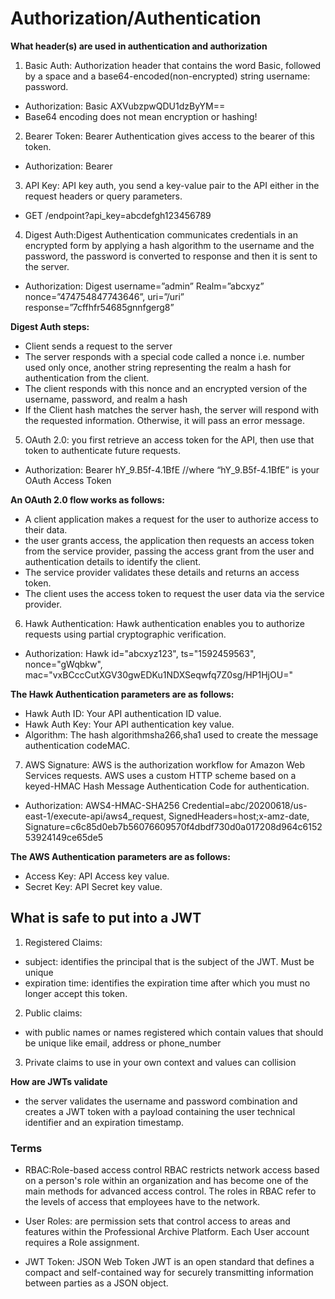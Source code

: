 # Authorization/Authentication

**What header(s) are used in authentication and authorization**

1. Basic Auth: Authorization header that contains the word Basic, followed by a space and a base64-encoded(non-encrypted) string username: password.

- Authorization: Basic AXVubzpwQDU1dzByYM==
- Base64 encoding does not mean encryption or hashing!

2. Bearer Token: Bearer Authentication gives access to the bearer of this token.

- Authorization: Bearer

3. API Key: API key auth, you send a key-value pair to the API either in the request headers or query parameters.

- GET /endpoint?api_key=abcdefgh123456789

4. Digest Auth:Digest Authentication communicates credentials in an encrypted form by applying a hash algorithm to the username and the password, the password is converted to response and then it is sent to the server.

- Authorization: Digest username=”admin” Realm=”abcxyz” nonce=”474754847743646”, uri=”/uri” response=”7cffhfr54685gnnfgerg8”

**Digest Auth steps:**

- Client sends a request to the server
- The server responds with a special code called a nonce i.e. number used only once, another string representing the realm a hash for authentication from the client.
- The client responds with this nonce and an encrypted version of the username, password, and realm a hash
- If the Client hash matches the server hash, the server will respond with the requested information. Otherwise, it will pass an error message.

5. OAuth 2.0: you first retrieve an access token for the API, then use that token to authenticate future requests.

- Authorization: Bearer hY_9.B5f-4.1BfE //where “hY_9.B5f-4.1BfE” is your OAuth Access Token

**An OAuth 2.0 flow works as follows:**

- A client application makes a request for the user to authorize access to their data.
- the user grants access, the application then requests an access token from the service provider, passing the access grant from the user and authentication details to identify the client.
- The service provider validates these details and returns an access token.
- The client uses the access token to request the user data via the service provider.

6. Hawk Authentication: Hawk authentication enables you to authorize requests using partial cryptographic verification.

- Authorization: Hawk id="abcxyz123", ts="1592459563", nonce="gWqbkw", mac="vxBCccCutXGV30gwEDKu1NDXSeqwfq7Z0sg/HP1HjOU="

**The Hawk Authentication parameters are as follows:**

- Hawk Auth ID: Your API authentication ID value.
- Hawk Auth Key: Your API authentication key value.
- Algorithm: The hash algorithmsha266,sha1 used to create the message authentication codeMAC.

7.  AWS Signature: AWS is the authorization workflow for Amazon Web Services requests. AWS uses a custom HTTP scheme based on a keyed-HMAC Hash Message Authentication Code for authentication.

- Authorization: AWS4-HMAC-SHA256 Credential=abc/20200618/us-east-1/execute-api/aws4_request, SignedHeaders=host;x-amz-date, Signature=c6c85d0eb7b56076609570f4dbdf730d0a017208d964c615253924149ce65de5

**The AWS Authentication parameters are as follows:**

- Access Key: API Access key value.
- Secret Key: API Secret key value.

## What is safe to put into a JWT

1. Registered Claims:

- subject: identifies the principal that is the subject of the JWT. Must be unique
- expiration time: identifies the expiration time after which you must no longer accept this token.

2. Public claims:

- with public names or names registered which contain values that should be unique like email, address or phone_number

3. Private claims to use in your own context and values can collision

**How are JWTs validate**

- the server validates the username and password combination and creates a JWT token with a payload containing the user technical identifier and an expiration timestamp.

### Terms

- RBAC:Role-based access control RBAC restricts network access based on a person's role within an organization and has become one of the main methods for advanced access control. The roles in RBAC refer to the levels of access that employees have to the network.

- User Roles: are permission sets that control access to areas and features within the Professional Archive Platform. Each User account requires a Role assignment.

- JWT Token: JSON Web Token JWT is an open standard that defines a compact and self-contained way for securely transmitting information between parties as a JSON object.